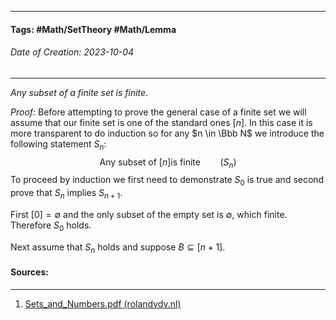 __________________________________________________________________________
#### **Tags:** #Math/SetTheory #Math/Lemma 
###### *Date of Creation: 2023-10-04*
__________________________________________________________________________

*Any subset of a finite set  is finite*.

*Proof:* Before attempting to prove the general case of a finite set we will assume that our finite set is one of the standard ones $[n]$. In this case it is more transparent to do induction so for any $n \in \Bbb N$ we introduce the following statement $S_n:$ $$\text{Any subset of } [n] \text{is finite} \;\;\;\;\;\;\;\;\; (S_n)$$
To proceed by induction we first need to demonstrate $S_0$ is true and second prove that $S_n$ implies $S_{n + 1}$.

First $[0] = \emptyset$ and the only subset of the empty set is $\emptyset$, which finite. Therefore $S_0$ holds.

Next assume that $S_n$ holds and suppose $B \subseteq [n + 1]$.
#### Sources:
__________________________________________________________________________
1. [Sets_and_Numbers.pdf (rolandvdv.nl)](https://www.rolandvdv.nl/Sets_and_Numbers.pdf)